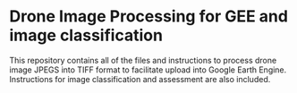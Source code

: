 # Drone Image Processing for GEE and image classification
This repository contains all of the files and instructions to process drone image JPEGS into TIFF format to facilitate upload into Google Earth Engine. Instructions for image classification and assessment are also included.
